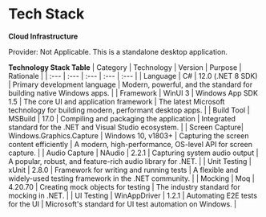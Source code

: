 # Tech Stack

**Cloud Infrastructure**

Provider: Not Applicable. This is a standalone desktop application.

**Technology Stack Table**
| Category | Technology | Version | Purpose | Rationale |
| :--- | :--- | :--- | :--- | :--- |
| Language | C# | 12.0 (.NET 8 SDK) | Primary development language | Modern, powerful, and the standard for building native Windows apps. |
| Framework | WinUI 3 | Windows App SDK 1.5 | The core UI and application framework | The latest Microsoft technology for building modern, performant desktop apps. |
| Build Tool | MSBuild | 17.0 | Compiling and packaging the application | Integrated standard for the .NET and Visual Studio ecosystem. |
| Screen Capture| Windows.Graphics.Capture | Windows 10, v1803+ | Capturing the screen content efficiently | A modern, high-performance, OS-level API for screen capture. |
| Audio Capture | NAudio | 2.2.1 | Capturing system audio output | A popular, robust, and feature-rich audio library for .NET. |
| Unit Testing | xUnit | 2.8.0 | Framework for writing and running tests | A flexible and widely-used testing framework in the .NET community. |
| Mocking | Moq | 4.20.70 | Creating mock objects for testing | The industry standard for mocking in .NET. |
| UI Testing | WinAppDriver | 1.2.1 | Automating E2E tests for the UI | Microsoft's standard for UI test automation on Windows. |
